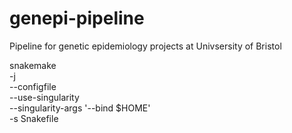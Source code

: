 # genepi-pipeline
Pipeline for genetic epidemiology projects at Univsersity of Bristol


snakemake \
    -j <MAX JOBS> \
    --configfile <YOUR CONFIG> \
    --use-singularity \
    --singularity-args '--bind $HOME' \
    -s Snakefile

